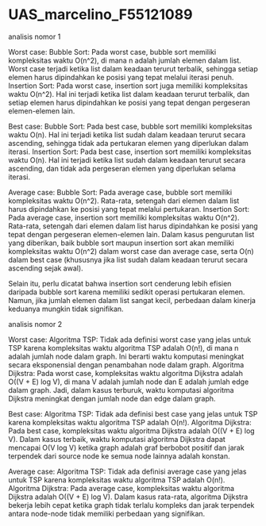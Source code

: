 # UAS_marcelino_F55121089

analisis nomor 1

Worst case:
Bubble Sort: Pada worst case, bubble sort memiliki kompleksitas waktu O(n^2), di mana n adalah jumlah elemen dalam list. Worst case terjadi ketika list dalam keadaan terurut terbalik, sehingga setiap elemen harus dipindahkan ke posisi yang tepat melalui iterasi penuh.
Insertion Sort: Pada worst case, insertion sort juga memiliki kompleksitas waktu O(n^2). Hal ini terjadi ketika list dalam keadaan terurut terbalik, dan setiap elemen harus dipindahkan ke posisi yang tepat dengan pergeseran elemen-elemen lain.

Best case:
Bubble Sort: Pada best case, bubble sort memiliki kompleksitas waktu O(n). Hal ini terjadi ketika list sudah dalam keadaan terurut secara ascending, sehingga tidak ada pertukaran elemen yang diperlukan dalam iterasi.
Insertion Sort: Pada best case, insertion sort memiliki kompleksitas waktu O(n). Hal ini terjadi ketika list sudah dalam keadaan terurut secara ascending, dan tidak ada pergeseran elemen yang diperlukan selama iterasi.

Average case:
Bubble Sort: Pada average case, bubble sort memiliki kompleksitas waktu O(n^2). Rata-rata, setengah dari elemen dalam list harus dipindahkan ke posisi yang tepat melalui pertukaran.
Insertion Sort: Pada average case, insertion sort memiliki kompleksitas waktu O(n^2). Rata-rata, setengah dari elemen dalam list harus dipindahkan ke posisi yang tepat dengan pergeseran elemen-elemen lain.
Dalam kasus pengurutan list yang diberikan, baik bubble sort maupun insertion sort akan memiliki kompleksitas waktu O(n^2) dalam worst case dan average case, serta O(n) dalam best case (khususnya jika list sudah dalam keadaan terurut secara ascending sejak awal).

Selain itu, perlu dicatat bahwa insertion sort cenderung lebih efisien daripada bubble sort karena memiliki sedikit operasi pertukaran elemen. Namun, jika jumlah elemen dalam list sangat kecil, perbedaan dalam kinerja keduanya mungkin tidak signifikan.

analisis nomor 2

Worst case:
Algoritma TSP: Tidak ada definisi worst case yang jelas untuk TSP karena kompleksitas waktu algoritma TSP adalah O(n!), di mana n adalah jumlah node dalam graph. Ini berarti waktu komputasi meningkat secara eksponensial dengan penambahan node dalam graph.
Algoritma Dijkstra: Pada worst case, kompleksitas waktu algoritma Dijkstra adalah O((V + E) log V), di mana V adalah jumlah node dan E adalah jumlah edge dalam graph. Jadi, dalam kasus terburuk, waktu komputasi algoritma Dijkstra meningkat dengan jumlah node dan edge dalam graph.

Best case:
Algoritma TSP: Tidak ada definisi best case yang jelas untuk TSP karena kompleksitas waktu algoritma TSP adalah O(n!).
Algoritma Dijkstra: Pada best case, kompleksitas waktu algoritma Dijkstra adalah O((V + E) log V). Dalam kasus terbaik, waktu komputasi algoritma Dijkstra dapat mencapai O(V log V) ketika graph adalah graf berbobot positif dan jarak terpendek dari source node ke semua node lainnya adalah konstan.

Average case:
Algoritma TSP: Tidak ada definisi average case yang jelas untuk TSP karena kompleksitas waktu algoritma TSP adalah O(n!).
Algoritma Dijkstra: Pada average case, kompleksitas waktu algoritma Dijkstra adalah O((V + E) log V). Dalam kasus rata-rata, algoritma Dijkstra bekerja lebih cepat ketika graph tidak terlalu kompleks dan jarak terpendek antara node-node tidak memiliki perbedaan yang signifikan.
